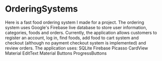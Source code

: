 # OrderingSystems
Here is a fast food ordering system I made for a project. The ordering system uses Google's Firebase live database to store user information, categories, foods and orders. Currently, the application allows customers to register an account, log in, find foods, add food to cart system and checkout (although no payment checkout system is implemented) and review orders.  The application uses: SQLite Firebase Picasso CardView Material EditText Material Buttons ProgressButtons
